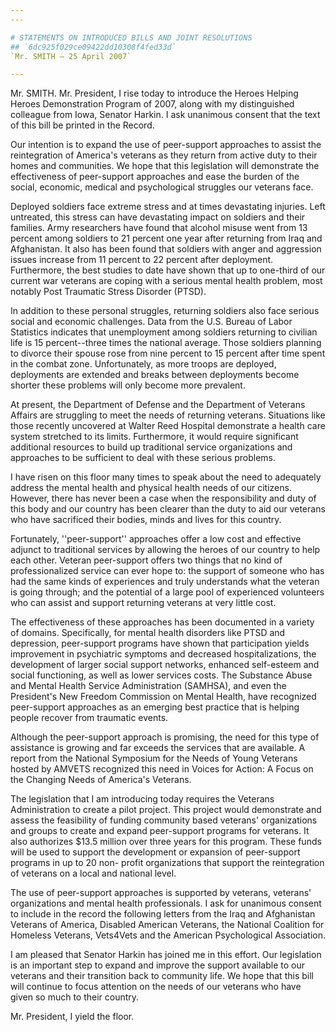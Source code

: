 ```yaml
---
---

# STATEMENTS ON INTRODUCED BILLS AND JOINT RESOLUTIONS
## `6dc925f029ce09422dd10308f4fed33d`
`Mr. SMITH — 25 April 2007`

---
```



Mr. SMITH. Mr. President, I rise today to introduce the Heroes 
Helping Heroes Demonstration Program of 2007, along with my 
distinguished colleague from Iowa, Senator Harkin. I ask unanimous 
consent that the text of this bill be printed in the Record.

Our intention is to expand the use of peer-support approaches to 
assist the reintegration of America's veterans as they return from 
active duty to their homes and communities. We hope that this 
legislation will demonstrate the effectiveness of peer-support 
approaches and ease the burden of the social, economic, medical and 
psychological struggles our veterans face.

Deployed soldiers face extreme stress and at times devastating 
injuries. Left untreated, this stress can have devastating impact on 
soldiers and their families. Army researchers have found that alcohol 
misuse went from 13 percent among soldiers to 21 percent one year after 
returning from Iraq and Afghanistan. It also has been found that 
soldiers with anger and aggression issues increase from 11 percent to 
22 percent after deployment. Furthermore, the best studies to date have 
shown that up to one-third of our current war veterans are coping with 
a serious mental health problem, most notably Post Traumatic Stress 
Disorder (PTSD).

In addition to these personal struggles, returning soldiers also face 
serious social and economic challenges. Data from the U.S. Bureau of 
Labor Statistics indicates that unemployment among soldiers returning 
to civilian life is 15 percent--three times the national average. Those 
soldiers planning to divorce their spouse rose from nine percent to 15 
percent after time spent in the combat zone. Unfortunately, as more 
troops are deployed, deployments are extended and breaks between 
deployments become shorter these problems will only become more 
prevalent.

At present, the Department of Defense and the Department of Veterans 
Affairs are struggling to meet the needs of returning veterans. 
Situations like those recently uncovered at Walter Reed Hospital 
demonstrate a health care system stretched to its limits. Furthermore, 
it would require significant additional resources to build up 
traditional service organizations and approaches to be sufficient to 
deal with these serious problems.

I have risen on this floor many times to speak about the need to 
adequately address the mental health and physical health needs of our 
citizens. However, there has never been a case when the responsibility 
and duty of this body and our country has been clearer than the duty to 
aid our veterans who have sacrificed their bodies, minds and lives for 
this country.

Fortunately, ''peer-support'' approaches offer a low cost and 
effective adjunct to traditional services by allowing the heroes of our 
country to help each other. Veteran peer-support offers two things that 
no kind of professionalized service can ever hope to: the support of 
someone who has had the same kinds of experiences and truly understands 
what the veteran is going through; and the potential of a large pool of 
experienced volunteers who can assist and support returning veterans at 
very little cost.

The effectiveness of these approaches has been documented in a 
variety of domains. Specifically, for mental health disorders like PTSD 
and depression, peer-support programs have shown that participation 
yields improvement in psychiatric symptoms and decreased 
hospitalizations, the development of larger social support networks, 
enhanced self-esteem and social functioning, as well as lower services 
costs. The Substance Abuse and Mental Health Service Administration 
(SAMHSA), and even the President's New Freedom Commission on Mental 
Health, have recognized peer-support approaches as an emerging best 
practice that is helping people recover from traumatic events.

Although the peer-support approach is promising, the need for this 
type of assistance is growing and far exceeds the services that are 
available. A report from the National Symposium for the Needs of Young 
Veterans hosted by AMVETS recognized this need in Voices for Action: A 
Focus on the Changing Needs of America's Veterans.

The legislation that I am introducing today requires the Veterans 
Administration to create a pilot project. This project would 
demonstrate and assess the feasibility of funding community based 
veterans' organizations and groups to create and expand peer-support 
programs for veterans. It also authorizes $13.5 million over three 
years for this program. These funds will be used to support the 
development or expansion of peer-support programs in up to 20 non-
profit organizations that support the reintegration of veterans on a 
local and national level.

The use of peer-support approaches is supported by veterans, 
veterans' organizations and mental health professionals. I ask for 
unanimous consent to include in the record the following letters from 
the Iraq and Afghanistan Veterans of America, Disabled American 
Veterans, the National Coalition for Homeless Veterans, Vets4Vets and 
the American Psychological Association.

I am pleased that Senator Harkin has joined me in this effort. Our 
legislation is an important step to expand and improve the support 
available to our veterans and their transition back to community life. 
We hope that this bill will continue to focus attention on the needs of 
our veterans who have given so much to their country.

Mr. President, I yield the floor.